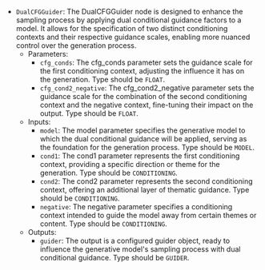 - `DualCFGGuider`: The DualCFGGuider node is designed to enhance the sampling process by applying dual conditional guidance factors to a model. It allows for the specification of two distinct conditioning contexts and their respective guidance scales, enabling more nuanced control over the generation process.
    - Parameters:
        - `cfg_conds`: The cfg_conds parameter sets the guidance scale for the first conditioning context, adjusting the influence it has on the generation. Type should be `FLOAT`.
        - `cfg_cond2_negative`: The cfg_cond2_negative parameter sets the guidance scale for the combination of the second conditioning context and the negative context, fine-tuning their impact on the output. Type should be `FLOAT`.
    - Inputs:
        - `model`: The model parameter specifies the generative model to which the dual conditional guidance will be applied, serving as the foundation for the generation process. Type should be `MODEL`.
        - `cond1`: The cond1 parameter represents the first conditioning context, providing a specific direction or theme for the generation. Type should be `CONDITIONING`.
        - `cond2`: The cond2 parameter represents the second conditioning context, offering an additional layer of thematic guidance. Type should be `CONDITIONING`.
        - `negative`: The negative parameter specifies a conditioning context intended to guide the model away from certain themes or content. Type should be `CONDITIONING`.
    - Outputs:
        - `guider`: The output is a configured guider object, ready to influence the generative model's sampling process with dual conditional guidance. Type should be `GUIDER`.
